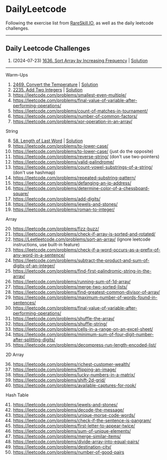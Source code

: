 # DailyLeetcode

Following the exercise list from [RareSkill.IO](https://www.rareskills.io/post/best-50-leetcode-questions-to-start), as well as the daily leetcode challenges.

---

## Daily Leetcode Challenges

1. (2024-07-23) [1636. Sort Array by Increasing Frequency](https://leetcode.com/problems/sort-array-by-increasing-frequency/) | [Solution](/daily-challenges/1636_sort-array-by-increasing-frequency/)

---

Warm-Ups

1) [2469. Convert the Temperature](https://leetcode.com/problems/convert-the-temperature/) | [Solution](/warm-ups/2469_convert-the-temperature/)
2) [2235. Add Two Integers](https://leetcode.com/problems/add-two-integers/) | [Solution](/warm-ups/2235_add-two-integers/)
3) https://leetcode.com/problems/smallest-even-multiple/ 
4) https://leetcode.com/problems/final-value-of-variable-after-performing-operations/ 
5) https://leetcode.com/problems/count-of-matches-in-tournament/ 
6) https://leetcode.com/problems/number-of-common-factors/ 
7) https://leetcode.com/problems/xor-operation-in-an-array/ 

String

8) [58. Length of Last Word](https://leetcode.com/problems/length-of-last-word/) | [Solution](/string/58_length-of-last-word/)
9) https://leetcode.com/problems/to-lower-case/ 
10) https://leetcode.com/problems/to-lower-case/ (just do the opposite)
11) https://leetcode.com/problems/reverse-string/ (don't use two-pointers)
12) https://leetcode.com/problems/valid-palindrome/ 
13) https://leetcode.com/problems/count-vowel-substrings-of-a-string/ (don't use hashmap)
14) https://leetcode.com/problems/repeated-substring-pattern/ 
15) https://leetcode.com/problems/defanging-an-ip-address/ 
16) https://leetcode.com/problems/determine-color-of-a-chessboard-square/ 
17) https://leetcode.com/problems/add-digits/ 
18) https://leetcode.com/problems/jewels-and-stones/ 
19) https://leetcode.com/problems/roman-to-integer/ 

Array

20) https://leetcode.com/problems/fizz-buzz/ 
21) https://leetcode.com/problems/check-if-array-is-sorted-and-rotated/ 
22) https://Leetleetcode.com/problems/sort-an-array/ (ignore leetcode instructions, use built-in feature)
23) https://leetcode.com/problems/check-if-a-word-occurs-as-a-prefix-of-any-word-in-a-sentence/ 
24) https://leetcode.com/problems/subtract-the-product-and-sum-of-digits-of-an-integer/ 
25) https://leetcode.com/problems/find-first-palindromic-string-in-the-array/ 
26) https://leetcode.com/problems/running-sum-of-1d-array/ 
27) https://leetcode.com/problems/merge-two-sorted-lists/ 
28) https://leetcode.com/problems/find-greatest-common-divisor-of-array/ 
29) https://leetcode.com/problems/maximum-number-of-words-found-in-sentences/ 
30) https://leetcode.com/problems/final-value-of-variable-after-performing-operations/ 
31) https://leetcode.com/problems/shuffle-the-array/ 
32) https://leetcode.com/problems/shuffle-string/ 
33) https://leetcode.com/problems/cells-in-a-range-on-an-excel-sheet/ 
34) https://leetcode.com/problems/minimum-sum-of-four-digit-number-after-splitting-digits/ 
35) https://leetcode.com/problems/decompress-run-length-encoded-list/ 

2D Array

36) https://leetcode.com/problems/richest-customer-wealth/ 
37) https://leetcode.com/problems/flipping-an-image/ 
38) https://leetcode.com/problems/lucky-numbers-in-a-matrix/ 
39) https://leetcode.com/problems/shift-2d-grid/ 
40) https://leetcode.com/problems/available-captures-for-rook/ 

Hash Table

41) https://leetcode.com/problems/jewels-and-stones/ 
42) https://leetcode.com/problems/decode-the-message/ 
43) https://leetcode.com/problems/unique-morse-code-words/ 
44) https://leetcode.com/problems/check-if-the-sentence-is-pangram/ 
45) https://leetcode.com/problems/first-letter-to-appear-twice/ 
46) https://leetcode.com/problems/sum-of-unique-elements/ 
47) https://leetcode.com/problems/merge-similar-items/ 
48) https://leetcode.com/problems/divide-array-into-equal-pairs/ 
49) https://leetcode.com/problems/destination-city/ 
50) https://leetcode.com/problems/number-of-good-pairs 

